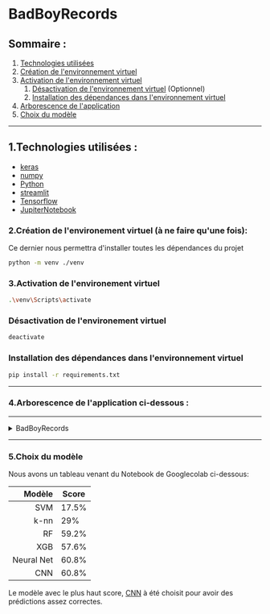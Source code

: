 # BadBoyRecords

## Sommaire :
1. [Technologies utilisées](#1technologies-utilisées)
2. [Création de l'environnement virtuel](#2création-de-lenvironement-virtuel-à-ne-faire-quune-fois)
3. [Activation de l'environnement virtuel](#3activation-de-lenvironement-virtuel)
    1. [Désactivation de l'environnement virtuel](#désactivation-de-lenvironement-virtuel) (Optionnel)
    2. [Installation des dépendances dans l'environnement virtuel](#installation-des-dépendances-dans-lenvironnement-virtuel)
4. [Arborescence de l'application](#4arborescence-de-lapplication)
5. [Choix du modèle](#5choix-du-modèle)

___


## 1.Technologies utilisées :
- [keras](https://keras.io/)
- [numpy](https://www.numpy.org/)
- [Python](https://www.python.org/downloads/release/python-3912/)
- [streamlit](https://streamlit.io/)
- [Tensorflow](https://www.tensorflow.org/)
- [JupiterNotebook](https://jupyter.org/)


### 2.Création de l'environement virtuel (à ne faire qu'une fois):
Ce dernier nous permettra d'installer toutes les dépendances du projet
```sh
python -m venv ./venv
```
### 3.Activation de l'environement virtuel
```sh
.\venv\Scripts\activate
```
### Désactivation de l'environement virtuel
```sh
deactivate
```
### Installation des dépendances dans l'environnement virtuel
```sh
pip install -r requirements.txt
```
___
### 4.Arborescence de l'application ci-dessous :

---
<details>
<summary>BadBoyRecords</summary>

- **app**
    - main.py
    - toolbox.py
- **Data**
    - genres_original
    - images_original
    - features_3_sec.csv
    - features_30_sec.csv
- **venv**
- **BadBoyModel.keras**
- **classification_music.ipynb**
- **Dockerfile**
- **README.md**
- **requi_docker_.txt**
</details>

---

### 5.Choix du modèle
Nous avons un tableau venant du Notebook de Googlecolab ci-dessous:

|Modèle| Score |
|-----:|-----------|
|  SVM  | 17.5% |
| k-nn  | 29%   |
| RF  | 59.2%   |
| XGB  | 57.6%  |
| Neural Net | 60.8% |
| CNN  | 60.8% |

Le modèle avec le plus haut score, [CNN](https://www.tensorflow.org/tutorials/images/cnn?hl=fr) à été choisit pour avoir des prédictions assez correctes.
